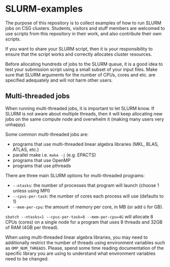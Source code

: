 # SLURM-examples

The purpose of this repository is to collect examples of how to run SLURM jobs on CSG clusters.
Students, visitors and stuff members are welcomed to use scripts from this repository in their work, and also contribute their own scripts.

If you want to share your SLURM script, then it is your responsibility to ensure that the script works and correctly allocates cluster resources.

Before allocating hundreds of jobs to the SLURM queue, it is a good idea to test your submission script using a small subset of your input files. Make sure that SLURM arguments for the number of CPUs, cores and etc. are specified adequately and will not harm other users. 


## Multi-threaded jobs

When running multi-threaded jobs, it is important to let SLURM know. If SLURM is not aware about multiple threads, then it will keep allocating new jobs on the same compute node and overwhelm it (making many users very unhappy).

Some common multi-threaded jobs are:
- programs that use multi-threaded linear algebra libraries (MKL, BLAS, ATLAS, etc.)
- parallel make i.e. `make -j` (e.g. EPACTS)
- programs that use OpenMP
- programs that use pthreads

There are three main SLURM options for multi-threaded programs:

* `--ntasks`: the number of processes that program will launch (choose 1 unless using MPI)
* `--cpus-per-task`: the number of cores each process will use (defaults to 1)
* `--mem-per-cpu`: the amount of memory per core, in MB (or add `G` for GB).

`sbatch --ntasks=1 --cpus-per-task=8 --mem-per-cpu=4G` will allocate 8 CPUs (cores) on a single node for a program that uses 8 threads and 32GB of RAM (4GB per thread).

When using multi-threaded linear algebra libraries, you may need to additionally restrict the number of threads using environment variables such as `OMP_NUM_THREADS`. Please, spend some time reading documentation of the specific library you are using to understand what environment variables need to be changed.
